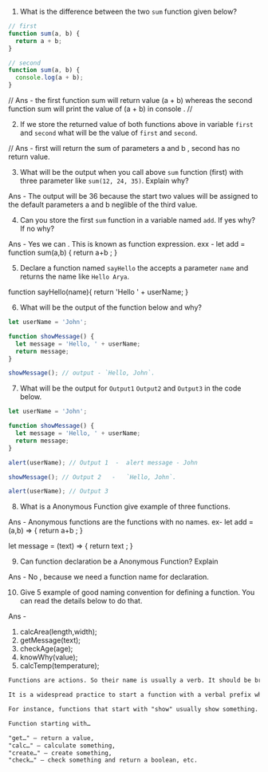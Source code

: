 1. What is the difference between the two `sum` function given below?

```js
// first
function sum(a, b) {
  return a + b;
}

// second
function sum(a, b) {
  console.log(a + b);
}
```

// Ans - the first function sum will return value (a + b) whereas the second function sum will print  the value of (a + b) in console .  //


2. If we store the returned value of both functions above in variable `first` and `second` what will be the value of `first` and `second`.

//  Ans - first will return the sum of parameters a and b , second has no return value.

3. What will be the output when you call above `sum` function (first) with three parameter like `sum(12, 24, 35)`. Explain why?

Ans - The output will be 36 because the start two values will be assigned to the default parameters a and b neglible of the third value.

4. Can you store the first `sum` function in a variable named `add`. If yes why? If no why?

Ans - Yes we can . This is known as function expression. 
exx - let add = function sum(a,b) {
  return a+b ; 
}

5. Declare a function named `sayHello` the accepts a parameter `name` and returns the name like `Hello Arya`.

function sayHello(name){
  return 'Hello ' + userName;
}

6. What will be the output of the function below and why?

```js
let userName = 'John';

function showMessage() {
  let message = 'Hello, ' + userName;
  return message;
}

showMessage(); // output - `Hello, John`.
```

7. What will be the output for `Output1` `Output2` and `Output3` in the code below.

```js
let userName = 'John';

function showMessage() {
  let message = 'Hello, ' + userName;
  return message;
}

alert(userName); // Output 1  -  alert message - John

showMessage(); // Output 2   -   `Hello, John`.

alert(userName); // Output 3

```

8. What is a Anonymous Function give example of three functions. 

Ans - Anonymous functions are the functions with no names. 
ex- let add =  (a,b) => {
  return a+b ; 
}

 let message =  (text) => {
  return text ; 
}

9. Can function declaration be a Anonymous Function? Explain 

Ans - No , because we need a function name for declaration.

10. Give 5 example of good naming convention for defining a function. You can read the details below to do that. 

Ans -
1. calcArea(length,width);
2. getMessage(text);
3. checkAge(age);
4. knowWhy(value);
5. calcTemp(temperature);
```md
Functions are actions. So their name is usually a verb. It should be brief, as accurate as possible and describe what the function does, so that someone reading the code gets an indication of what the function does.

It is a widespread practice to start a function with a verbal prefix which vaguely describes the action. There must be an agreement within the team on the meaning of the prefixes.

For instance, functions that start with "show" usually show something.

Function starting with…

"get…" – return a value,
"calc…" – calculate something,
"create…" – create something,
"check…" – check something and return a boolean, etc.
```

